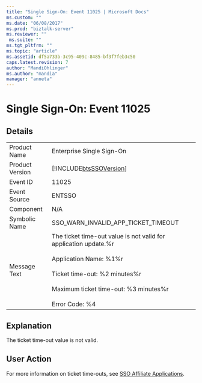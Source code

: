```yaml
---
title: "Single Sign-On: Event 11025 | Microsoft Docs"
ms.custom: ""
ms.date: "06/08/2017"
ms.prod: "biztalk-server"
ms.reviewer: ""
 ms.suite: ""
ms.tgt_pltfrm: ""
ms.topic: "article"
ms.assetid: df5a733b-3c95-409c-8485-bf3f7feb3c50
caps.latest.revision: 7
author: "MandiOhlinger"
ms.author: "mandia"
manager: "anneta"
---
```

# Single Sign-On: Event 11025
## Details  
  
|||  
|-|-|  
|Product Name|Enterprise Single Sign-On|  
|Product Version|[!INCLUDE[btsSSOVersion](../includes/btsssoversion-md.md)]|  
|Event ID|11025|  
|Event Source|ENTSSO|  
|Component|N/A|  
|Symbolic Name|SSO_WARN_INVALID_APP_TICKET_TIMEOUT|  
|Message Text|The ticket time-out value is not valid for application update.%r<br /><br /> Application Name: %1%r<br /><br /> Ticket time-out: %2 minutes%r<br /><br /> Maximum ticket time-out: %3 minutes%r<br /><br /> Error Code: %4|  
  
## Explanation  
 The ticket time-out value is not valid.  
  
## User Action  
 For more information on ticket time-outs, see [SSO Affiliate Applications](../core/sso-affiliate-applications.md).